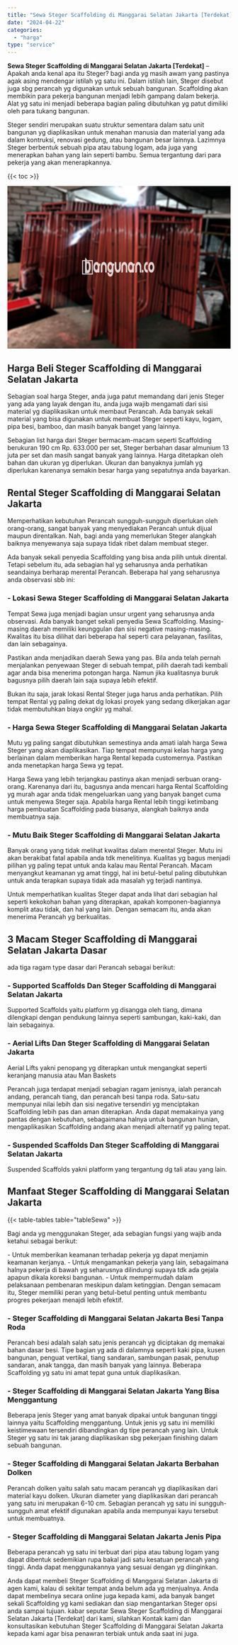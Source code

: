 ```yaml
---
title: "Sewa Steger Scaffolding di Manggarai Selatan Jakarta [Terdekat]"
date: "2024-04-22"
categories: 
  - "harga"
type: "service"
---
```


**Sewa Steger Scaffolding di Manggarai Selatan Jakarta \[Terdekat\]** – Apakah anda kenal apa itu Steger? bagi anda yg masih awam yang pastinya agak asing mendengar istilah yg satu ini. Dalam istilah lain, Steger disebut juga sbg perancah yg digunakan untuk sebuah bangunan. Scaffolding akan membikin para pekerja bangunan menjadi lebih gampang dalam bekerja. Alat yg satu ini menjadi beberapa bagian paling dibutuhkan yg patut dimiliki oleh para tukang bangunan.

Steger sendiri merupakan suatu struktur sementara dalam satu unit bangunan yg diaplikasikan untuk menahan manusia dan material yang ada dalam kontruksi, renovasi gedung, atau bangunan besar lainnya. Lazimnya Steger berbentuk sebuah pipa atau tabung logam, ada juga yang menerapkan bahan yang lain seperti bambu. Semua tergantung dari para pekerja yang akan menerapkannya.

{{< toc >}}

![Sewa Steger Scaffolding di Manggarai Selatan Jakarta [Terdekat]](/images/sewa-scaffolding-steger-05.png)

## Harga Beli Steger Scaffolding di Manggarai Selatan Jakarta

Sebagian soal harga Steger, anda juga patut memandang dari jenis Steger yang ada yang layak dengan itu, anda juga wajib mengamati dari sisi material yg diaplikasikan untuk membaut Perancah. Ada banyak sekali material yang bisa digunakan untuk membuat Steger seperti kayu, logam, pipa besi, bamboo, dan masih banyak banget yang lainnya.

Sebagian list harga dari Steger bermacam-macam seperti Scaffolding berukuran 190 cm Rp. 633.000 per set, Steger berbahan dasar almunium 13 juta per set dan masih sangat banyak yang lainnya. Harga ditetapkan oleh bahan dan ukuran yg diperlukan. Ukuran dan banyaknya jumlah yg diperlukan karenanya semakin besar harga yang sepatutnya anda bayarkan.

## Rental Steger Scaffolding di Manggarai Selatan Jakarta

Memperhatikan kebutuhan Perancah sungguh-sungguh diperlukan oleh orang-orang, sangat banyak yang menyediakan Perancah untuk dijual maupun direntalkan. Nah, bagi anda yang memerlukan Steger alangkah baiknya menyewanya saja supaya tidak ribet dalam membuat steger.

Ada banyak sekali penyedia Scaffolding yang bisa anda pilih untuk dirental. Tetapi sebelum itu, ada sebagian hal yg seharusnya anda perhatikan seandainya berharap merental Perancah. Beberapa hal yang seharusnya anda observasi sbb ini:

### \- Lokasi Sewa Steger Scaffolding di Manggarai Selatan Jakarta

Tempat Sewa juga menjadi bagian unsur urgent yang seharusnya anda observasi. Ada banyak banget sekali penyedia Sewa Scaffolding. Masing-masing daerah memiliki keunggulan dan sisi negative masing-masing. Kwalitas itu bisa dilihat dari beberapa hal seperti cara pelayanan, fasilitas, dan lain sebagainya.

Pastikan anda menjadikan daerah Sewa yang pas. Bila anda telah pernah menjalankan penyewaan Steger di sebuah tempat, pilih daerah tadi kembali agar anda bisa menerima potongan harga. Namun jika kualitasnya buruk bagusnya pilih daerah lain saja supaya lebih efektif.

Bukan itu saja, jarak lokasi Rental Steger juga harus anda perhatikan. Pilih tempat Rental yg paling dekat dg lokasi proyek yang sedang dikerjakan agar tidak membutuhkan biaya ongkir yg mahal.

### \- Harga Sewa Steger Scaffolding di Manggarai Selatan Jakarta

Mutu yg paling sangat dibutuhkan semestinya anda amati ialah harga Sewa Steger yang akan diaplikasikan. Tiap tempat mempunyai kelas harga yang berlainan dalam memberikan harga Rental kepada customernya. Pastikan anda menetapkan harga Sewa yg tepat.

Harga Sewa yang lebih terjangkau pastinya akan menjadi serbuan orang-orang. Karenanya dari itu, bagusnya anda mencari harga Rental Scaffolding yg murah agar anda tidak mengeluarkan uang yang banyak banget cuma untuk menyewa Steger saja. Apabila harga Rental lebih tinggi ketimbang harga pembuatan Scaffolding pada biasanya, alangkah baiknya anda membuatnya saja.

### \- Mutu Baik Steger Scaffolding di Manggarai Selatan Jakarta

Banyak orang yang tidak melihat kwalitas dalam merental Steger. Mutu ini akan berakibat fatal apabila anda tdk menelitinya. Kualitas yg bagus menjadi pilihan yg paling tepat untuk anda kalau mau Rental Perancah. Macam menyangkut keamanan yg amat tinggi, hal ini betul-betul paling dibutuhkan untuk anda terapkan supaya tidak ada masalah yg terjadi nantinya.

Untuk memperhatikan kualitas Steger dapat anda lihat dari sebagian hal seperti kekokohan bahan yang diterapkan, apakah komponen-bagiannya komplit atau tidak, dan hal yang lain. Dengan semacam itu, anda akan menerima Perancah yg berkualitas.

## 3 Macam Steger Scaffolding di Manggarai Selatan Jakarta Dasar

ada tiga ragam type dasar dari Perancah sebagai berikut:

### \- Supported Scaffolds Dan Steger Scaffolding di Manggarai Selatan Jakarta

Supported Scaffolds yaitu platform yg disangga oleh tiang, dimana dilengkapi dengan pendukung lainnya seperti sambungan, kaki-kaki, dan lain sebagainya.

### \- Aerial Lifts Dan Steger Scaffolding di Manggarai Selatan Jakarta

Aerial Lifts yakni penopang yg diterapkan untuk mengangkat seperti keranjang manusia atau Man Baskets

Perancah juga terdapat menjadi sebagian ragam jenisnya, ialah perancah andang, perancah tiang, dan perancah besi tanpa roda. Satu-satu mempunyai nilai lebih dan sisi negative tersendiri yg menciptakan Scaffolding lebih pas dan aman diterapkan. Anda dapat memakainya yang pantas dengan kebutuhan, sebagaimana halnya untuk bangunan hunian, mengaplikasikan Scaffolding andang akan menjadi alternatif yg paling tepat.

### \- Suspended Scaffolds Dan Steger Scaffolding di Manggarai Selatan Jakarta

Suspended Scaffolds yakni platform yang tergantung dg tali atau yang lain.

## Manfaat Steger Scaffolding di Manggarai Selatan Jakarta

{{< table-tables table="tableSewa" >}}

Bagi anda yg menggunakan Steger, ada sebagian fungsi yang wajib anda ketahui sebagai berikut:

\- Untuk memberikan keamanan terhadap pekerja yg dapat menjamin keamanan kerjanya. - Untuk mengamankan pekerja yang lain, sebagaimana halnya pekerja di bawah yg seharusnya dilindungi supaya tdk ada gejala apapun dikala koreksi bangunan. - Untuk mempermudah dalam pelaksanaan pembenaran meskipun dalam ketinggian. Dengan semacam itu, Steger memiliki peran yang betul-betul penting untuk membantu progres pekerjaan menajdi lebih efektif.

### \- Steger Scaffolding di Manggarai Selatan Jakarta Besi Tanpa Roda

Perancah besi adalah salah satu jenis perancah yg diciptakan dg memakai bahan dasar besi. Tipe bagian yg ada di dalamnya seperti kaki pipa, kusen bangunan, penguat vertikal, tiang sandaran, sambungan pasak, penutup sandaran, anak tangga, dan masih banyak yang lainnya. Beberapa Scaffolding yg satu ini amat tepat guna untuk diaplikasikan.

### \- Steger Scaffolding di Manggarai Selatan Jakarta Yang Bisa Menggantung

Beberapa jenis Steger yang amat banyak dipakai untuk bangunan tinggi lainnya yaitu Scaffolding menggantung. Untuk jenis yg satu ini memiliki keistimewaan tersendiri dibandingkan dg tipe perancah yang lain. Untuk Steger yg satu ini tak jarang diaplikasikan sbg pekerjaan finishing dalam sebuah bangunan.

### \- Steger Scaffolding di Manggarai Selatan Jakarta Berbahan Dolken

Perancah dolken yaitu salah satu macam perancah yg diaplikasikan dari material kayu dolken. Ukuran diameter yang diaplikasikan dari perancah yang satu ini merupakan 6-10 cm. Sebagian perancah yg satu ini sungguh-sungguh amat efektif digunakan apabila anda mempunyai kayu tersebut untuk membuatnya.

### \- Steger Scaffolding di Manggarai Selatan Jakarta Jenis Pipa

Beberapa perancah yg satu ini terbuat dari pipa atau tabung logam yang dapat dibentuk sedemikian rupa bakal jadi satu kesatuan perancah yang tinggi. Anda dapat menggunakannya yang sesuai dengan yg diinginkan.

Anda dapat membeli Steger Scaffolding di Manggarai Selatan Jakarta di agen kami, kalau di sekitar tempat anda belum ada yg menjualnya. Anda dapat membelinya secara online juga kepada kami, ada banyak banget sekali Scaffolding yg kami sediakan dan siap mengantarkan Steger opsi anda sampai tujuan. kabar seputar Sewa Steger Scaffolding di Manggarai Selatan Jakarta \[Terdekat\] dari kami, silahkan Kontak kami dan konsultasikan kebutuhan Steger Scaffolding di Manggarai Selatan Jakarta kepada kami agar bisa penawran terbiak untuk anda saat ini juga.
